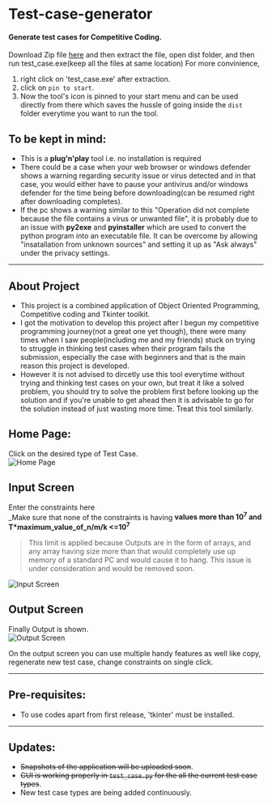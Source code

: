 # Test-case-generator  
#### Generate test cases for Competitive Coding.  
Download Zip file [here](https://github.com/Tanmay-901/Important-details/blob/master/test_case.zip) and then extract 
the file, open dist folder, and then run test_case.exe(keep all the files at same location)
For more convinience,
1. right click on 'test_case.exe' after extraction.
2. click on `pin to start`.
3. Now the tool's icon is pinned to your start menu and can be used directly from there which saves the hussle of going 
inside the `dist` folder everytime you want to run the tool.

## To be kept in mind:
* This is a **plug'n'play** tool i.e. no installation is required
* There could be a case when your web browser or windows defender shows a warning regarding security issue or virus
detected and in that case, you would either have to pause your antivirus and/or windows defender for the time being before downloading(can be resumed
right after downloading completes).
* If the pc shows a warning similar to this "Operation did not complete because the file contains a virus or unwanted file", it is 
probably due to an issue with **py2exe** and **pyinstaller** which are used to convert the python program into an executable file. It can be overcome by 
allowing "insatallation from unknown sources" and setting it up as "Ask always" under the privacy settings.  

------------------------
## About Project  
* This project is a combined application of Object Oriented Programming, Competitive coding and Tkinter toolkit.  
* I got the motivation to develop this project after I begun my competitive programming journey(not a great one yet though), 
there were many times when I saw people(including me and my friends) stuck on trying to struggle in thinking test cases when their program 
fails the submission, especially the case with beginners and that is the main reason this project is developed.
* However it is not advised to dircetly use this tool everytime without trying and thinking test cases on your own, but 
treat it like a solved problem, you should try to solve the problem first before looking up the solution and if you're unable to get ahead 
then it is advisable to go for the solution instead of just wasting more time. Treat this tool similarly.
  
## Home Page: 
Click on the desired type of Test Case.  
![Home Page](https://github.com/Tanmay-901/test-case-generator/blob/master/Images/Home.png)
## Input Screen  
Enter the constraints here  
_Make sure that none of the constraints is having **values more than 10<sup>7</sup> and T*maximum_value_of_n/m/k <=10<sup>7</sup>**   
> This limit is applied because Outputs are in the form of arrays, and any array having size more than that would completely use up memory of
> a standard PC and would cause it to hang. This issue is under consideration and would be removed soon.  
  
![Input Screen](https://github.com/Tanmay-901/test-case-generator/blob/master/Images/Input_screen.png)  
## Output Screen  
Finally Output is shown.  
![Output Screen](https://github.com/Tanmay-901/test-case-generator/blob/master/Images/Output_screen.png)  
  
On the output screen you can use multiple handy features as well like copy, regenerate new test case, change constraints
on single click.

------------------------
## Pre-requisites:  
* To use codes apart from first release, 'tkinter' must be installed.  
-------------------------
## Updates:
* ~~Snapshots of the application will be uploaded soon~~.
* ~~GUI is working properly in `test_case.py` for the all the current test case types~~.
* New test case types are being added continuously.
